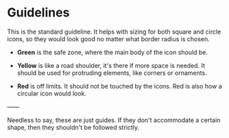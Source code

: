 # Guidelines

This is the standard guideline. It helps with sizing for both square and circle icons, so they would look good no matter what border radius is chosen.

* **Green** is the safe zone, where the main body of the icon should be.
    
* **Yellow** is like a road shoulder, it's there if more space is needed. It should be used for protruding elements, like corners or ornaments.

* **Red** is off limits. It should not be touched by the icons. Red is also how a circular icon would look.

——

Needless to say, these are just guides. If they don't accommodate a certain shape, then they shouldn't be followed strictly.